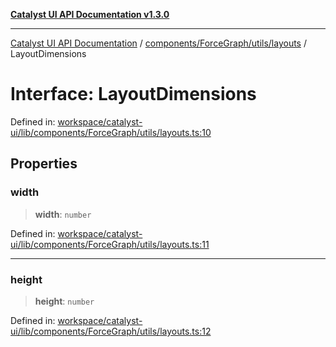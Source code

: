 [**Catalyst UI API Documentation v1.3.0**](../../../../../README.md)

---

[Catalyst UI API Documentation](../../../../../README.md) / [components/ForceGraph/utils/layouts](../README.md) / LayoutDimensions

# Interface: LayoutDimensions

Defined in: [workspace/catalyst-ui/lib/components/ForceGraph/utils/layouts.ts:10](https://github.com/TheBranchDriftCatalyst/catalyst-ui/blob/main/lib/components/ForceGraph/utils/layouts.ts#L10)

## Properties

### width

> **width**: `number`

Defined in: [workspace/catalyst-ui/lib/components/ForceGraph/utils/layouts.ts:11](https://github.com/TheBranchDriftCatalyst/catalyst-ui/blob/main/lib/components/ForceGraph/utils/layouts.ts#L11)

---

### height

> **height**: `number`

Defined in: [workspace/catalyst-ui/lib/components/ForceGraph/utils/layouts.ts:12](https://github.com/TheBranchDriftCatalyst/catalyst-ui/blob/main/lib/components/ForceGraph/utils/layouts.ts#L12)
